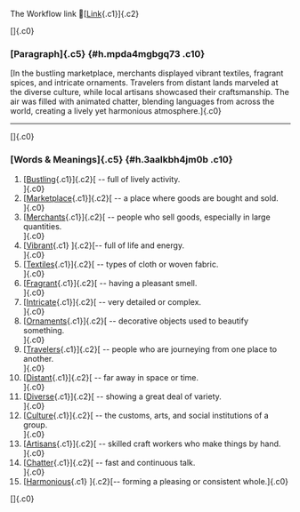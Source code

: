 The Workflow link
👏[[Link](https://www.google.com/url?q=http://www.google.com&sa=D&source=editors&ust=1756409430637892&usg=AOvVaw3jNdMcDNIVtmZMfgV1MxDb){.c1}]{.c2}

[]{.c0}

### [Paragraph]{.c5} {#h.mpda4mgbgq73 .c10}

[In the bustling marketplace, merchants displayed vibrant textiles,
fragrant spices, and intricate ornaments. Travelers from distant lands
marveled at the diverse culture, while local artisans showcased their
craftsmanship. The air was filled with animated chatter, blending
languages from across the world, creating a lively yet harmonious
atmosphere.]{.c0}

------------------------------------------------------------------------

[]{.c0}

### [Words & Meanings]{.c5} {#h.3aalkbh4jm0b .c10}

1.  [[Bustling](https://www.google.com/url?q=http://www.google.com&sa=D&source=editors&ust=1756409430640351&usg=AOvVaw25TEHueWyWgDp34jkTgn0V){.c1}]{.c2}[ --
    full of lively activity.\
    ]{.c0}
2.  [[Marketplace](https://www.google.com/url?q=http://www.google.com&sa=D&source=editors&ust=1756409430640874&usg=AOvVaw3pOBjKK0OLean8eTUXqcSA){.c1}]{.c2}[ --
    a place where goods are bought and sold.\
    ]{.c0}
3.  [[Merchants](https://www.google.com/url?q=http://www.google.com&sa=D&source=editors&ust=1756409430641352&usg=AOvVaw1APTk2yVvWsrdxpgNAGdtC){.c1}]{.c2}[ --
    people who sell goods, especially in large quantities.\
    ]{.c0}
4.  [[Vibrant](https://www.google.com/url?q=http://www.google.com&sa=D&source=editors&ust=1756409430641913&usg=AOvVaw21comTeG94Q3vkOVqeZGPa){.c1}
    ]{.c2}[-- full of life and energy.\
    ]{.c0}
5.  [[Textiles](https://www.google.com/url?q=http://www.google.com&sa=D&source=editors&ust=1756409430642243&usg=AOvVaw1y1BJQzfrkRr8WNjT-f_Ev){.c1}]{.c2}[ --
    types of cloth or woven fabric.\
    ]{.c0}
6.  [[Fragrant](https://www.google.com/url?q=http://www.google.com&sa=D&source=editors&ust=1756409430642641&usg=AOvVaw1Q-ysSFHCuR_-ERqWxlfCO){.c1}]{.c2}[ --
    having a pleasant smell.\
    ]{.c0}
7.  [[Intricate](https://www.google.com/url?q=http://www.google.com&sa=D&source=editors&ust=1756409430643011&usg=AOvVaw0JYCOPesXR_yKgc-x8_FVC){.c1}]{.c2}[ --
    very detailed or complex.\
    ]{.c0}
8.  [[Ornaments](https://www.google.com/url?q=http://www.google.com&sa=D&source=editors&ust=1756409430643375&usg=AOvVaw19XohEGWIFgxcmguslcj_H){.c1}]{.c2}[ --
    decorative objects used to beautify something.\
    ]{.c0}
9.  [[Travelers](https://www.google.com/url?q=http://www.google.com&sa=D&source=editors&ust=1756409430643831&usg=AOvVaw15-q_IKnfvG3BfzZtnS-vF){.c1}]{.c2}[ --
    people who are journeying from one place to another.\
    ]{.c0}
10. [[Distant](https://www.google.com/url?q=http://www.google.com&sa=D&source=editors&ust=1756409430644341&usg=AOvVaw0DUDsEYhfjcW_nGc3_sx6x){.c1}]{.c2}[ --
    far away in space or time.\
    ]{.c0}
11. [[Diverse](https://www.google.com/url?q=http://www.google.com&sa=D&source=editors&ust=1756409430644728&usg=AOvVaw1wSYkIzQo5RKLwd84lBlXq){.c1}]{.c2}[ --
    showing a great deal of variety.\
    ]{.c0}
12. [[Culture](https://www.google.com/url?q=http://www.google.com&sa=D&source=editors&ust=1756409430645108&usg=AOvVaw358slI-W_6lDeVHll0CFke){.c1}]{.c2}[ --
    the customs, arts, and social institutions of a group.\
    ]{.c0}
13. [[Artisans](https://www.google.com/url?q=http://www.google.com&sa=D&source=editors&ust=1756409430645621&usg=AOvVaw1qj5gAl4XgqObf7eH9gqYy){.c1}]{.c2}[ --
    skilled craft workers who make things by hand.\
    ]{.c0}
14. [[Chatter](https://www.google.com/url?q=http://www.google.com&sa=D&source=editors&ust=1756409430646040&usg=AOvVaw2_66mINhqzCOI9dUoQdb1N){.c1}]{.c2}[ --
    fast and continuous talk.\
    ]{.c0}
15. [[Harmonious](https://www.google.com/url?q=http://www.google.com&sa=D&source=editors&ust=1756409430646408&usg=AOvVaw3MIdHtco9UsQrmKtqUmfT3){.c1}
    ]{.c2}[-- forming a pleasing or consistent whole.]{.c0}

[]{.c0}
